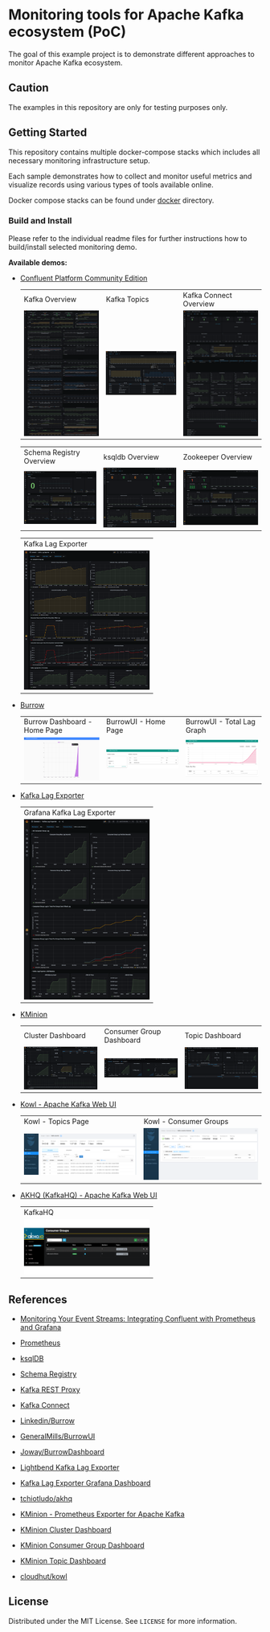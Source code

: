 # Monitoring tools for Apache Kafka ecosystem (PoC)

The goal of this example project is to demonstrate different approaches to monitor Apache Kafka ecosystem.

## Caution

The examples in this repository are only for testing purposes only.

## Getting Started

This repository contains multiple docker-compose stacks which includes all necessary monitoring infrastructure setup.

Each sample demonstrates how to collect and monitor useful metrics and visualize records using various types of tools
available online.

Docker compose stacks can be found under [docker](./docker) directory.

### Build and Install

Please refer to the individual readme files for further instructions how to build/install selected monitoring demo.

**Available demos:**

* [Confluent Platform Community Edition](docker/cp-community-monitoring)
  <table>
    <tr>
      <td>Kafka Overview</td>
       <td>Kafka Topics</td>
       <td>Kafka Connect Overview</td>
    </tr>
    <tr>
      <td><img src="./_docs/img/cp-kafka-overview.png" width="250" height="250"/></td>
      <td><img src="./_docs/img/cp-kafka-topics.png" width="250" /> </td>
      <td><img src="./_docs/img/cp-connect-overview.png" width="250" height="250" /></td>
    </tr>
   </table>
  <table>
    <tr>
      <td>Schema Registry Overview</td>
       <td>ksqldb Overview</td>
       <td>Zookeeper Overview</td>
    </tr>
    <tr>
      <td><img src="./_docs/img/cp-schema-registry-overview.png" width="250" /></td>
      <td><img src="./_docs/img/cp-ksqldb-overview.png" width="250" /> </td>
      <td><img src="./_docs/img/cp-zookeeper-overview.png" width="250" /></td>
    </tr>
   </table>

  <table>
    <tr>
      <td>Kafka Lag Exporter</td>
    </tr>
    <tr>
      <td><img src="./_docs/img/cp-kafka-lag-exporter.png" width="250" /></td>
    </tr>
   </table>
  
* [Burrow](./docker/burrow)
  <table>
    <tr>
    <td>Burrow Dashboard - Home Page</td>
    <td>BurrowUI - Home Page</td>
    <td>BurrowUI - Total Lag Graph</td>
    </tr>
    <tr>
    <td><img src="./_docs/img/burrow-dashboard.png" width="250" /></td>
    <td><img src="/_docs/img/burrowUI-consumers.png" width="250" /> </td>
    <td><img src="/_docs/img/burrowUI-total-graph.png" width="250" /></td>
    </tr>
  </table>

* [Kafka Lag Exporter](./docker/kafka-lag-exporter)
  <table>
    <tr>
      <td>Grafana Kafka Lag Exporter</td>
    </tr>
    <tr>
      <td><img src="./_docs/img/grafana-kafka-lag-exporter.png" width="250" /></td>
    </tr>
   </table>  

* [KMinion](./docker/kminion)
  <table>
    <tr>
      <td>Cluster Dashboard </td>
       <td>Consumer Group Dashboard</td>
       <td>Topic Dashboard</td>
    </tr>
    <tr>
      <td><img src="./_docs/img/kminion-cluster-dashboard.png" width="250" /></td>
      <td><img src="/_docs/img/kminion-consumer-group.png" width="250" /> </td>
      <td><img src="/_docs/img/kminion-topic-dashboard.png" width="250" /></td>
    </tr>
   </table>

* [Kowl - Apache Kafka Web UI](./docker/kowl)

  <table>
    <tr>
    <td>Kowl - Topics Page</td>
    <td>Kowl - Consumer Groups</td>
    </tr>
    <tr>
    <td><img src="./_docs/img/kowl-topics.png" width="250" /></td>
    <td><img src="./_docs/img/kowl-consumer-groups.png" width="250" /> </td>
    </tr>
  </table>

* [AKHQ (KafkaHQ) - Apache Kafka Web UI](./docker/kafkahq)

  <table>
    <tr>
    <td>KafkaHQ</td>
    </tr>
    <tr>
    <td><img src="./_docs/img/akhq.gif" width="250" /></td>
    </tr>
  </table>

## References

* [Monitoring Your Event Streams: Integrating Confluent with Prometheus and Grafana](https://www.confluent.io/blog/monitor-kafka-clusters-with-prometheus-grafana-and-confluent/)
* [Prometheus](https://prometheus.io/)
* [ksqlDB](https://github.com/confluentinc/ksql)
* [Schema Registry](https://github.com/confluentinc/schema-registry)
* [Kafka REST Proxy](https://github.com/confluentinc/kafka-rest)
* [Kafka Connect](https://github.com/confluentinc/kafka-images/tree/master/kafka-connect)
  
* [Linkedin/Burrow](https://github.com/linkedin/Burrow)
* [GeneralMills/BurrowUI](https://github.com/GeneralMills/BurrowUI)
* [Joway/BurrowDashboard](https://github.com/joway/burrow-dashboard)

* [Lightbend Kafka Lag Exporter](https://github.com/lightbend/kafka-lag-exporter)
* [Kafka Lag Exporter Grafana Dashboard](https://github.com/lightbend/kafka-lag-exporter/blob/master/grafana/Kafka_Lag_Exporter_Dashboard.json)

* [tchiotludo/akhq](https://github.com/tchiotludo/akhq)

* [KMinion - Prometheus Exporter for Apache Kafka](https://github.com/cloudhut/kminion)
* [KMinion Cluster Dashboard](https://grafana.com/grafana/dashboards/14012)
* [KMinion Consumer Group Dashboard](https://grafana.com/grafana/dashboards/14014)
* [KMinion Topic Dashboard](https://grafana.com/grafana/dashboards/14013)

* [cloudhut/kowl](https://github.com/cloudhut/kowl)

## License

Distributed under the MIT License. See `LICENSE` for more information.